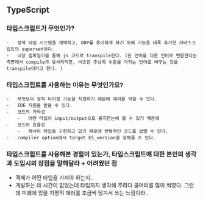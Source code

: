 ## TypeScript

### 타입스크립트가 무엇인가?

    -   정적 타입 시스템을 채택하고, OOP를 용이하게 하기 위해 기능을 대폭 추가한 자바스크립트의 superset이다.
    -   내장 컴파일러를 통해 js 코드로 transpile한다. (한 언어를 다른 언어로 변환한다는 측면에서 compile과 유사하지만, 비슷한 추상화 수준을 가지는 언어로 바꾸는 것을 transpile이라고 한다. )

### 타입스크립트를 사용하는 이유는 무엇인가요?

    -   무엇보다 정적 타이핑 기능을 지원하기 때문에 에러를 막을 수 있다.
    -   IDE 지원을 받을 수 있다.
    -   코드의 가독성
        -   어떤 타입이 input/output으로 올지한눈에 볼 수 있기 때문에
    -   코드의 효율성
        -   제너릭 타입을 구현하고 있기 때문에 반복적인 코드를 없앨 수 있다.
    -   compiler option에서 target ES_version을 정해줄 수 있다.

### 타입스크립트를 사용해본 경험이 있는가, 타입스크립트에 대한 본인의 생각과 도입시의 장점을 말해달라 + 어려웠던 점

-   객체가 어떤 타입을 가져야 하는지..
-   개발하는 데 시간이 없었는데 타입까지 생각해 주려다 골머리를 많이 썩였다. 그런데 미래에 있을 치명적 에러를 조금씩 당겨서 쓰는 느낌이라..
